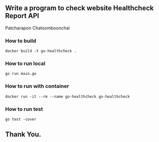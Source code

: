 ## Write a program to check website Healthcheck Report API

Patcharapon Chatsomboonchai

### How to build

```shell
docker build -t go-healthcheck .
```

### How to run local

```shell
go run main.go
```

### How to run with container

```shell
docker run -it --rm --name go-healthcheck go-healthcheck
```

### How to run test

```shell
go test -cover
```

## Thank You.
